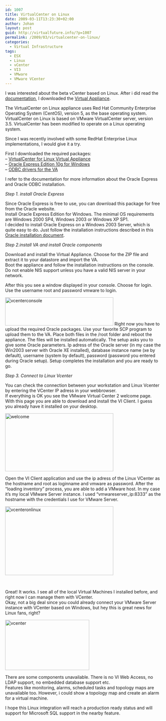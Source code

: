 ```yaml
---
id: 1007
title: VirtualCenter on Linux
date: 2009-03-11T13:23:30+02:00
author: Johan
layout: post
guid: http://virtualfuture.info/?p=1007
permalink: /2009/03/virtualcenter-on-linux/
categories:
  - Virtual Infrastructure
tags:
  - ESX
  - Linux
  - vCenter
  - VI3
  - VMware
  - VMware VCenter
---
```

I was interested about the beta vCenter based on Linux. After i did read the [documentation](http://communities.vmware.com/docs/DOC-9580), I downloaded the <a title="vcserver_linux" href="http://communities.vmware.com/community/beta/vcserver_linux" target="_blank">Virtual Appliance</a>.

<p style="text-align: left;">
  The VirtualCenter on Linux appliance uses Red Hat Community Enterprise Operating System (CentOS), version 5, as the base operating system. VirtualCenter on Linux is based on VMware VirtualCenter server, version 3.5. VirtualCenter has been modified to operate on a Linux operating system.
</p>

Since I was recently involved with some RedHat Enterprise Linux implementations, I would give it a try.<!--more-->

First I downloaded the required packages:  
&#8211; [VirtualCenter for Linux Virtual Appliance](http://communities.vmware.com/community/beta/vcserver_linux)  
&#8211; [Oracle Express Edition 10g for Windows](http://www.oracle.com/technology/software/products/database/xe/index.html)  
&#8211; [ODBC drivers for the VA](http://www.oracle.com/technology/software/tech/oci/instantclient/htdocs/linuxsoft.html)

I refer to the documentation for more information about the Oracle Express and Oracle ODBC installation.

_Step 1. install Oracle Express_

Since Oracle Express is free to use, you can download this package for free from the Oracle website.  
Install Oracle Express Edition for Windows. The minimal OS requirements are Windows 2000 SP4, Windows 2003 or Windows XP SP1.  
I decided to install Oracle Express on a Windows 2003 Server, which is quite easy to do. Just follow the installation instructions described in this [Oracle installation document](http://download.oracle.com/docs/cd/B25329_01/doc/install.102/b25143/toc.htm#BABGGAJA).

_Step 2.install VA and install Oracle components_

Download and install the Virtual Appliance. Choose for the ZIP file and extract it to your datastore and import the VA.  
Boot the appliance and follow the installation instructions on the console. Do not enable NIS support unless you have a valid NIS server in your network.

After this you see a window displayed in your console. Choose for login. Use the username root and password vmware to login.

<img class="aligncenter size-medium wp-image-1026" title="vcenterconsole" src="https://svenhuisman.com/wp-content/uploads/2009/03/vcenterconsole-350x91.jpg" alt="vcenterconsole" width="350" height="91" srcset="https://svenhuisman.com/wp-content/uploads/2009/03/vcenterconsole-350x91.jpg 350w, https://svenhuisman.com/wp-content/uploads/2009/03/vcenterconsole.jpg 674w" sizes="(max-width: 350px) 100vw, 350px" />  
Right now you have to upload the required Oracle packages. Use your favorite SCP program to upload them to the VA.  
Place both files in the /root folder and reboot the appliance. The files will be installed automatically.  
The setup asks you to give some Oracle parameters. Ip adress of the Oracle server (in my case the Win2003 server with Oracle XE installed), database instance name (xe by default), username (system by default), password (password you entered during Oracle setup). Setup completes the installation and you are ready to go.

_Step 3. Connect to Linux Vcenter_

You can check the connection between your workstation and Linux Vcenter by entering the VCenter IP adress in your webbrowser.  
If everything is OK you see the VMware Virtual Center 2 welcome page. With this page you are able to download and install the VI Client. I guess you already have it installed on your desktop.

<img class="size-medium wp-image-1028 aligncenter" title="welcome" src="https://svenhuisman.com/wp-content/uploads/2009/03/welcome-350x187.jpg" alt="welcome" width="350" height="187" srcset="https://svenhuisman.com/wp-content/uploads/2009/03/welcome-350x187.jpg 350w, https://svenhuisman.com/wp-content/uploads/2009/03/welcome.jpg 450w" sizes="(max-width: 350px) 100vw, 350px" /> 

Open the VI Client application and use the ip adress of the Linux VCenter as the hostname and root as loginname and vmware as password. After the &#8220;loading inventory&#8221; process, you are able to add a VMware host. In my case it&#8217;s my local VMware Server instance. I used &#8220;vmwareserver_ip:8333&#8221; as the hostname with the credentials I use for VMware Server.

<img class="aligncenter size-medium wp-image-1027" title="vcenteronlinux" src="https://svenhuisman.com/wp-content/uploads/2009/03/vcenteronlinux-350x222.jpg" alt="vcenteronlinux" width="350" height="222" srcset="https://svenhuisman.com/wp-content/uploads/2009/03/vcenteronlinux-350x222.jpg 350w, https://svenhuisman.com/wp-content/uploads/2009/03/vcenteronlinux.jpg 402w" sizes="(max-width: 350px) 100vw, 350px" /> 

 

Great! It works. I see all of the local Virtual Machines I installed before, and right now I can manage them with VCenter.  
Okay, not a big deal since you could already connect your VMware Server instance with VCenter based on Windows, but hey this is great news for Linux fans, right?

<img class="aligncenter size-full wp-image-1025" title="vcenter" src="https://svenhuisman.com/wp-content/uploads/2009/03/vcenter.jpg" alt="vcenter" width="272" height="162" /> 

There are some components unavailable. There is no VI Web Access, no LDAP support, no embedded database support etc.  
Features like monitoring, alarms, scheduled tasks and topology maps are unavailable too. However, i could show a topology map and create an alarm for a virtual machine.

I hope this Linux integration will reach a production ready status and will support for Microsoft SQL support in the nearby feature.
